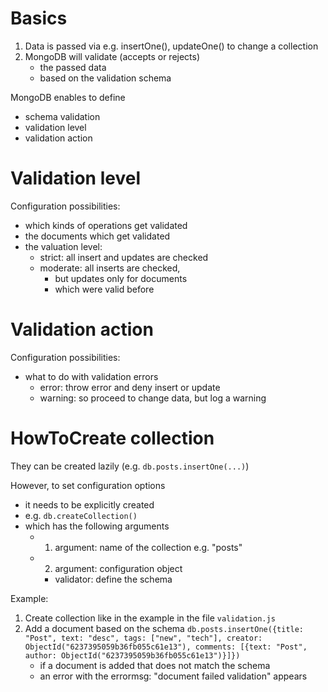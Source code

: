 # Basics

1. Data is passed via e.g. insertOne(), updateOne() to change a collection
2. MongoDB will validate (accepts or rejects)
   - the passed data
   - based on the validation schema

MongoDB enables to define

- schema validation
- validation level
- validation action

# Validation level

Configuration possibilities:

- which kinds of operations get validated
- the documents which get validated
- the valuation level:
  - strict: all insert and updates are checked
  - moderate: all inserts are checked,
    - but updates only for documents
    - which were valid before

# Validation action

Configuration possibilities:

- what to do with validation errors
  - error: throw error and deny insert or update
  - warning: so proceed to change data, but log a warning

# HowToCreate collection

They can be created lazily (e.g. `db.posts.insertOne(...)`)

However, to set configuration options

- it needs to be explicitly created
- e.g. `db.createCollection()`
- which has the following arguments
  - 1. argument: name of the collection e.g. "posts"
  - 2. argument: configuration object
    - validator: define the schema

Example:

1. Create collection like in the example in the file `validation.js`
2. Add a document based on the schema `db.posts.insertOne({title: "Post", text: "desc", tags: ["new", "tech"], creator: ObjectId("6237395059b36fb055c61e13"), comments: [{text: "Post", author: ObjectId("6237395059b36fb055c61e13")}]})`
   - if a document is added that does not match the schema
   - an error with the errormsg: "document failed validation" appears
